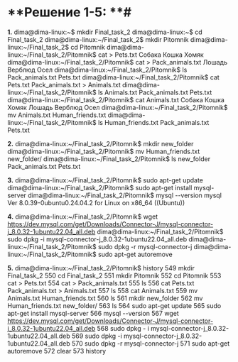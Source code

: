 # **Решение 1-5: **#
**1.**
dima@dima-linux:~$ mkdir Final_task_2
dima@dima-linux:~$ cd Final_task_2
dima@dima-linux:~/Final_task_2$ mkdir Pitomnik
dima@dima-linux:~/Final_task_2$ cd Pitomnik
dima@dima-linux:~/Final_task_2/Pitomnik$ cat > Pets.txt
Собака
Кошка
Хомяк
dima@dima-linux:~/Final_task_2/Pitomnik$ cat > Pack_animals.txt
Лошадь
Верблюд
Осел
dima@dima-linux:~/Final_task_2/Pitomnik$ ls
Pack_animals.txt  Pets.txt
dima@dima-linux:~/Final_task_2/Pitomnik$ cat Pets.txt Pack_animals.txt > Animals.txt
dima@dima-linux:~/Final_task_2/Pitomnik$ ls
Animals.txt  Pack_animals.txt  Pets.txt
dima@dima-linux:~/Final_task_2/Pitomnik$ cat Animals.txt
Собака
Кошка
Хомяк
Лошадь
Верблюд
Осел
dima@dima-linux:~/Final_task_2/Pitomnik$ mv Animals.txt Human_friends.txt
dima@dima-linux:~/Final_task_2/Pitomnik$ ls
Human_friends.txt  Pack_animals.txt  Pets.txt
 
**2.**
dima@dima-linux:~/Final_task_2/Pitomnik$ mkdir new_folder
dima@dima-linux:~/Final_task_2/Pitomnik$ mv Human_friends.txt new_folder/
dima@dima-linux:~/Final_task_2/Pitomnik$ ls
new_folder  Pack_animals.txt  Pets.txt

**3.** 
dima@dima-linux:~/Final_task_2/Pitomnik$ sudo apt-get update
dima@dima-linux:~/Final_task_2/Pitomnik$ sudo apt-get install mysql-server
dima@dima-linux:~/Final_task_2/Pitomnik$ mysql \--version
mysql  Ver 8.0.39-0ubuntu0.24.04.2 for Linux on x86_64 ((Ubuntu))
 
**4.** 
dima@dima-linux:~/Final_task_2/Pitomnik$ wget https://dev.mysql.com/get/Downloads/Connector-J/mysql-connector-j_8.0.32-1ubuntu22.04_all.deb
dima@dima-linux:~/Final_task_2/Pitomnik$ sudo dpkg -i mysql-connector-j_8.0.32-1ubuntu22.04_all.deb
dima@dima-linux:~/Final_task_2/Pitomnik$ sudo dpkg -r mysql-connector-j
dima@dima-linux:~/Final_task_2/Pitomnik$ sudo apt-get autoremove
 
**5.**
dima@dima-linux:~/Final_task_2/Pitomnik$ history
  549  mkdir Final_task_2
  550  cd Final_task_2
  551  mkdir Pitomnik
  552  cd Pitomnik
  553  cat > Pets.txt
  554  cat > Pack_animals.txt
  555  ls
  556  cat Pets.txt Pack_animals.txt > Animals.txt
  557  ls
  558  cat Animals.txt
  559  mv Animals.txt Human_friends.txt
  560  ls
  561  mkdir new_folder
  562  mv Human_friends.txt new_folder/
  563  ls
  564  sudo apt-get update
  565  sudo apt-get install mysql-server
  566  mysql \--version
  567  wget https://dev.mysql.com/get/Downloads/Connector-J/mysql-connector-j_8.0.32-1ubuntu22.04_all.deb
  568  sudo dpkg - i mysql-connector-j_8.0.32-1ubuntu22.04_all.deb
  569  sudo dpkg -i mysql-connector-j_8.0.32-1ubuntu22.04_all.deb
  570  sudo dpkg -r mysql-connector-j
  571  sudo apt-get autoremove
  572  clear
  573  history
